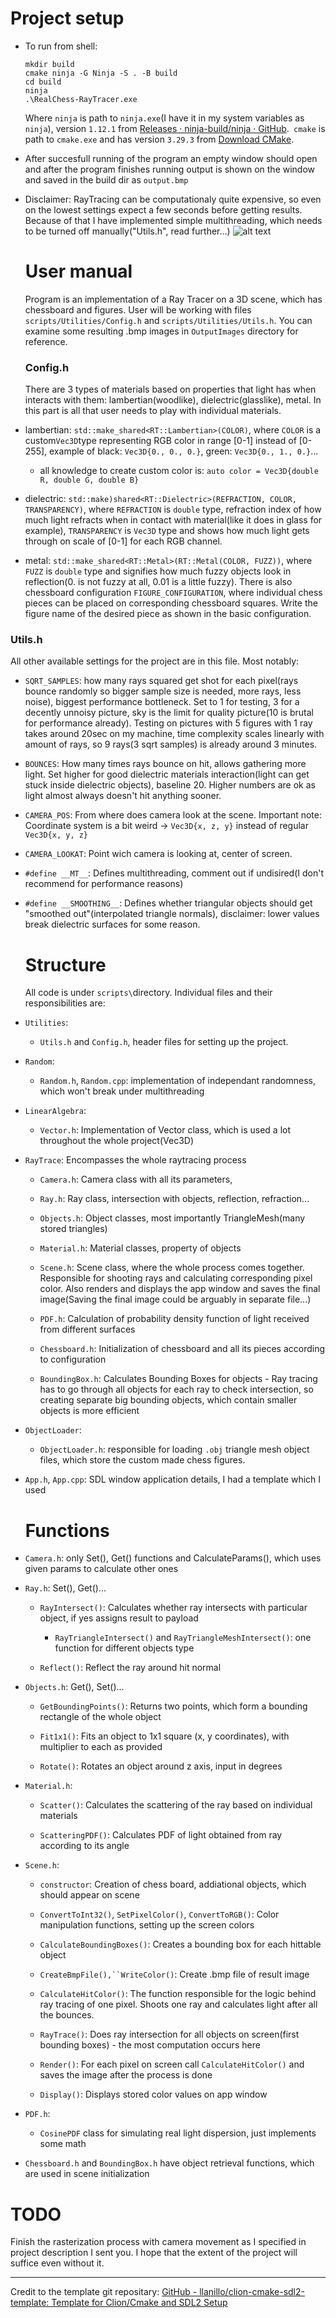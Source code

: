 # Project setup

* To run from shell:
  
  ```shell
  mkdir build
  cmake ninja -G Ninja -S . -B build
  cd build
  ninja
  .\RealChess-RayTracer.exe
  ```
  
  Where `ninja` is path to `ninja.exe`(I have it in my system variables as `ninja`), version `1.12.1` from [Releases · ninja-build/ninja · GitHub](https://github.com/ninja-build/ninja/releases).` cmake` is path to `cmake.exe` and has version `3.29.3` from [Download CMake](https://cmake.org/download/). 

* After succesfull running of the program an empty window should open and after the program finishes running output is shown on the window and saved in the build dir as `output.bmp`

* Disclaimer: RayTracing can be computationaly quite expensive, so even on the lowest settings expect a few seconds before getting results. Because of that I have implemented simple multithreading, which needs to be turned off manually("Utils.h", read further...)
  ![alt text](https://github.com/Danideos/Chess-RayTracer/blob/main/OutputImages/100Ray_50Bounces_5Figures.png)
  
  # User manual
  
  Program is an implementation of a Ray Tracer on a 3D scene, which has chessboard and figures.
  User will be working with files `scripts/Utilities/Config.h` and `scripts/Utilities/Utils.h`. 
  You can examine some resulting .bmp images in `OutputImages` directory for reference.
  
  ### Config.h
  
  There are 3 types of materials based on properties that light has when interacts with them: lambertian(woodlike), dielectric(glasslike), metal. In this part is all that user needs to play with individual materials.

* lambertian: `std::make_shared<RT::Lambertian>(COLOR)`, where `COLOR` is a custom`Vec3D`type representing RGB color in range [0-1] instead of [0-255], example of black: `Vec3D{0., 0., 0.}`, green: `Vec3D{0., 1., 0.}`... 
  
  * all knowledge to create custom color is: `auto color = Vec3D{double R, double G, double B}`

* dielectric: `std::make)shared<RT::Dielectric>(REFRACTION, COLOR, TRANSPARENCY)`, where `REFRACTION` is `double` type, refraction index of how much light refracts when in contact with material(like it does in glass for example), `TRANSPARENCY` is `Vec3D` type and shows how much light gets through on scale of [0-1] for each RGB channel.

* metal: `std::make_shared<RT::Metal>(RT::Metal(COLOR, FUZZ))`, where `FUZZ` is `double` type and signifies how much fuzzy objects look in reflection(0. is not fuzzy at all, 0.01 is a little fuzzy).
  There is also chessboard configuration `FIGURE_CONFIGURATION`, where individual chess pieces can be placed on corresponding chessboard squares. Write the figure name of the desired piece as shown in the basic configuration.

### Utils.h

  All other available settings for the project are in this file. Most notably:

* `SQRT_SAMPLES`: how many rays squared get shot for each pixel(rays bounce randomly so bigger sample size is needed, more rays, less noise), biggest performance bottleneck. Set to 1 for testing, 3 for a decently unnoisy picture, sky is the limit for quality picture(10 is brutal for performance already). Testing on pictures with 5 figures with 1 ray takes around 20sec on my machine, time complexity scales linearly with amount of rays, so 9 rays(3 sqrt samples) is already around 3 minutes.

* `BOUNCES`: How many times rays bounce on hit, allows gathering more light. Set higher for good dielectric materials interaction(light can get stuck inside dielectric objects), baseline 20. Higher numbers are ok as light almost always doesn't hit anything sooner.

* `CAMERA_POS`: From where does camera look at the scene. Important note: Coordinate system is a bit weird -> `Vec3D{x, z, y}` instead of regular `Vec3D{x, y, z}`

* `CAMERA_LOOKAT`: Point wich camera is looking at, center of screen.

* `#define __MT__`: Defines multithreading, comment out if undisired(I don't recommend for performance reasons)

* `#define __SMOOTHING__`: Defines whether triangular objects should get "smoothed out"(interpolated triangle normals), disclaimer: lower values break dielectric surfaces for some reason.
  
  # Structure
  
  All code is under `scripts\`directory. Individual files and their responsibilities are:

* `Utilities`: 
  
  * `Utils.h` and `Config.h`, header files for setting up the project.

* `Random`:
  
  * `Random.h`, `Random.cpp`: implementation of independant randomness, which won't break under multithreading

* `LinearAlgebra`:
  
  * `Vector.h`: Implementation of Vector class, which is used a lot throughout the whole project(Vec3D)

* `RayTrace`: Encompasses the whole raytracing process
  
  * `Camera.h`: Camera class with all its parameters, 
  
  * `Ray.h`: Ray class, intersection with objects, reflection, refraction...
  
  * `Objects.h`: Object classes, most importantly TriangleMesh(many stored triangles)
  
  * `Material.h`: Material classes, property of objects
  
  * `Scene.h`: Scene class, where the whole process comes together. Responsible for shooting rays and calculating corresponding pixel color. Also renders and displays the app window and saves the final image(Saving the final image could be arguably in separate file...)
  
  * `PDF.h`: Calculation of probability density function of light received from different surfaces
  
  * `Chessboard.h`: Initialization of chessboard and all its pieces according to configuration
  
  * `BoundingBox.h`: Calculates Bounding Boxes for objects - Ray tracing has to go through all objects for each ray to check intersection, so creating separate big bounding objects, which contain smaller objects is more efficient

* `ObjectLoader`:
  
  * `ObjectLoader.h`: responsible for loading `.obj` triangle mesh object files, which store the custom made chess figures.

* `App.h`, `App.cpp`: SDL window application details, I had a template which I used
  
  # Functions

* `Camera.h`: only Set(), Get() functions and CalculateParams(), which uses given params to calculate other ones

* `Ray.h`: Set(), Get()... 
  
  * `RayIntersect()`: Calculates whether ray intersects with particular object, if yes assigns result to payload
    
    * `RayTriangleIntersect()` and `RayTriangleMeshIntersect()`: one function for different objects type
  
  * `Reflect()`: Reflect the ray around hit normal

* `Objects.h`: Get(), Set()...
  
  * `GetBoundingPoints()`: Returns two points, which form a bounding rectangle of the whole object
  
  * `Fit1x1()`: Fits an object to 1x1 square (x, y coordinates), with multiplier to each as provided
  
  * `Rotate()`: Rotates an object around z axis, input in degrees

* `Material.h`: 
  
  * `Scatter()`: Calculates the scattering of the ray based on individual materials
  
  * `ScatteringPDF()`: Calculates PDF of light obtained from ray according to its angle

* `Scene.h`: 
  
  * `constructor`: Creation of chess board, addiational objects, which should appear on scene
  
  * `ConvertToInt32()`, `SetPixelColor()`, `ConvertToRGB()`: Color manipulation functions, setting up the screen colors
  
  * `CalculateBoundingBoxes()`: Creates a bounding box for each hittable object
  
  * `CreateBmpFile(),``WriteColor()`: Create .bmp file of result image
  
  * `CalculateHitColor()`: The function responsible for the logic behind ray tracing of one pixel. Shoots one ray and calculates light after all the bounces.
  
  * `RayTrace()`: Does ray intersection for all objects on screen(first bounding boxes) - the most computation occurs here
  
  * `Render()`: For each pixel on screen call `CalculateHitColor()` and saves the image after the process is done
  
  * `Display()`: Displays stored color values on app window

* `PDF.h`: 
  
  * `CosinePDF` class for simulating real light dispersion, just implements some math

* `Chessboard.h` and `BoundingBox.h` have object retrieval functions, which are used in scene initialization

# TODO

Finish the rasterization process with camera movement as I specified in project description I sent you. I hope that the extent of the project will suffice even without it.

---

Credit to the template git repositary: [GitHub - llanillo/clion-cmake-sdl2-template: Template for Clion/Cmake and SDL2 Setup](https://github.com/llanillo/clion-cmake-sdl2-template)


